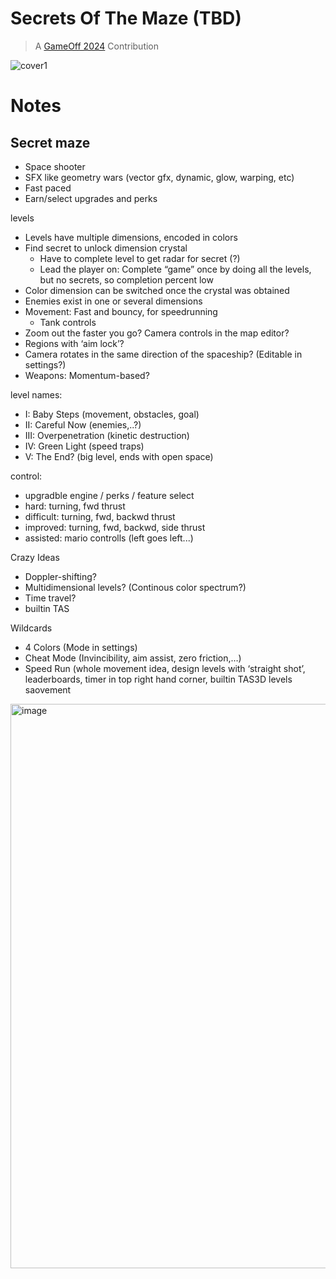 # Secrets Of The Maze (TBD)

> A [GameOff 2024](https://itch.io/jam/game-off-2024) Contribution

![cover1](https://github.com/user-attachments/assets/688e6173-2e39-4f20-9b4b-2be3fc7b16e8)

# Notes

## Secret maze 

- Space shooter
- SFX like geometry wars (vector gfx, dynamic, glow, warping, etc)
- Fast paced
- Earn/select upgrades and perks

levels
- Levels have multiple dimensions, encoded in colors
- Find secret to unlock dimension crystal
    - Have to complete level to get radar for secret (?)
    - Lead the player on: Complete “game” once by doing all the levels, but no secrets, so completion percent low
- Color dimension can be switched once the crystal was obtained
- Enemies exist in one or several dimensions
- Movement: Fast and bouncy, for speedrunning
    - Tank controls
- Zoom out the faster you go? Camera controls in the map editor?
- Regions with ‘aim lock’?
- Camera rotates in the same direction of the spaceship? (Editable in settings?)
- Weapons: Momentum-based?

level names:
- I:    Baby Steps (movement, obstacles, goal)
- II:   Careful Now (enemies,..?)
- III:  Overpenetration (kinetic destruction)
- IV:   Green Light (speed traps)
- V:    The End? (big level, ends with open space)

control:
- upgradble engine / perks / feature select
- hard: turning, fwd thrust
- difficult: turning, fwd, backwd thrust
- improved: turning, fwd, backwd, side thrust
- assisted: mario controlls (left goes left...)

Crazy Ideas
- Doppler-shifting?
- Multidimensional levels? (Continous color spectrum?)
- Time travel?
- builtin TAS

Wildcards
- 4 Colors (Mode in settings)
- Cheat Mode (Invincibility, aim assist, zero friction,…)
- Speed Run (whole movement idea, design levels with ‘straight shot’, leaderboards, timer in top right hand corner, builtin TAS3D levels saovement 

<img width="903" alt="image" src="https://github.com/user-attachments/assets/b052fb71-a57f-4bc8-b44c-ad1862e1df4a">
